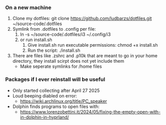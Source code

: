 ### On a new machine

1. Clone my dotfiles: git clone https://github.com/ludbarzs/dotfiles.git ~/source-code/.dotfiles
2. Symlink from .dotfiles to .config per file:
   1. ln -s ~/source-code/.dotfiles/i3 ~/.config/i3
   2. or run install.sh
      1. Give install.sh run executable permissions:
         chmod +x install.sh
      2. Run the script:
         ./install.sh
3. There are files like .zshrc and .p10k that are meant to go in your home directory, they install scirpt does not yet include them
   - Make seperate symlinks for /home files

### Packages if I ever reinstall will be useful

- Only started collecting after April 27 2025
- Loud beeping diabled on error:
  - https://wiki.archlinux.org/title/PC_speaker
- Dolphin finds programs to open files with:
  - https://www.lorenzobettini.it/2024/05/fixing-the-empty-open-with-in-dolphin-in-hyprland/
